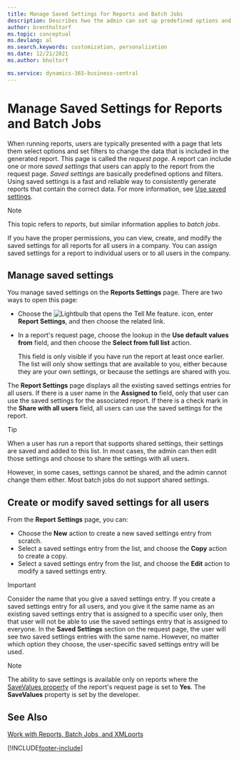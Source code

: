 ```yaml
---
title: Manage Saved Settings for Reports and Batch Jobs
description: Describes hwo the admin can set up predefined options and filters for a report and share those settings with one or all users.
author: brentholtorf
ms.topic: conceptual
ms.devlang: al
ms.search.keywords: customization, personalization
ms.date: 12/21/2021
ms.author: bholtorf

ms.service: dynamics-365-business-central
---
```

# Manage Saved Settings for Reports and Batch Jobs

When running reports, users are typically presented with a page that lets them select options and set filters to change the data that is included in the generated report. This page is called the *request page*. A report can include one or more *saved settings* that users can apply to the report from the request page. *Saved settings* are basically predefined options and filters. Using saved settings is a fast and reliable way to consistently generate reports that contain the correct data. For more information, see [Use saved settings](ui-work-report.md#SavedSettings).

> [!NOTE]
> This topic refers to *reports*, but similar information applies to *batch jobs*.

If you have the proper permissions, you can view, create, and modify the saved settings for all reports for all users in a company. You can assign saved settings for a report to individual users or to all users in the company.

## Manage saved settings

You manage saved settings on the **Reports Settings** page. There are two ways to open this page:

- Choose the ![Lightbulb that opens the Tell Me feature.](media/ui-search/search_small.png "Tell me what you want to do") icon, enter **Report Settings**, and then choose the related link.
- In a report's request page, choose the lookup in the **Use default values from** field, and then choose the **Select from full list** action.

    This field is only visible if you have run the report at least once earlier. The list will only show settings that are available to you, either because they are your own settings, or because the settings are shared with you.

The **Report Settings** page displays all the existing saved settings entries for all users. If there is a user name in the **Assigned to** field, only that user can use the saved settings for the associated report. If there is a check mark in the **Share with all users** field, all users can use the saved settings for the report.  

> [!TIP]
> When a user has run a report that supports shared settings, their settings are saved and added to this list. In most cases, the admin can then edit those settings and choose to share the settings with all users.
>
> However, in some cases, settings cannot be shared, and the admin cannot change them either. Most batch jobs do not support shared settings.  

## Create or modify saved settings for all users

From the **Report Settings** page, you can:

- Choose the **New** action to create a new saved settings entry from scratch.
- Select a saved settings entry from the list, and choose the **Copy** action to create a copy.
- Select a saved settings entry from the list, and choose the **Edit** action to modify a saved settings entry.

> [!Important]
> Consider the name that you give a saved settings entry. If you create a saved settings entry for all users, and you give it the same name as an existing saved settings entry that is assigned to a specific user only, then that user will not be able to use the saved settings entry that is assigned to everyone.  In the **Saved Settings** section on the request page, the user will see two saved settings entries with the same name. However, no matter which option they choose, the user-specific saved settings entry will be used.

> [!NOTE]
> The ability to save settings is available only on reports where the [SaveValues property](/dynamics365/business-central/dev-itpro/developer/properties/devenv-savevalues-property) of the report's request page is set to **Yes**. The **SaveValues** property is set by the developer.  

## See Also

[Work with Reports, Batch Jobs, and XMLports](ui-work-report.md)  


[!INCLUDE[footer-include](includes/footer-banner.md)]